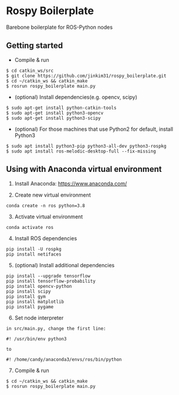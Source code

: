 # Rospy Boilerplate
Barebone boilerplate for ROS-Python nodes

## Getting started

- Compile & run
```
$ cd catkin_ws/src
$ git clone https://github.com/jinkim31/rospy_boilerplate.git
$ cd ~/catkin_ws && catkin_make
$ rosrun rospy_boilerplate main.py
```

- (optional) Install dependencies(e.g. opencv, scipy)
```
$ sudo apt-get install python-catkin-tools
$ sudo apt-get install python3-opencv
$ sudo apt-get install python3-scipy
```

- (optional) For those machines that use Python2 for default, install Python3 
```
$ sudo apt install python3-pip python3-all-dev python3-rospkg
$ sudo apt install ros-melodic-desktop-full --fix-missing
```

## Using with Anaconda virtual environment

1. Install Anaconda: https://www.anaconda.com/

2. Create new virtual environment
```
conda create -n ros python=3.8
```

3. Activate virtual environment
```
conda activate ros
```

4. Install ROS dependencies
```
pip install -U rospkg
pip install netifaces
```

5. (optional) Install additional dependencies
```
pip install --upgrade tensorflow
pip install tensorflow-probability
pip install opencv-python
pip install scipy
pip install gym
pip install matplotlib
pip install pygame
```

6. Set node interpreter
```
in src/main.py, change the first line:

#! /usr/bin/env python3

to

#! /home/candy/anaconda3/envs/ros/bin/python
```

7. Compile & run
```
$ cd ~/catkin_ws && catkin_make
$ rosrun rospy_boilerplate main.py
```
